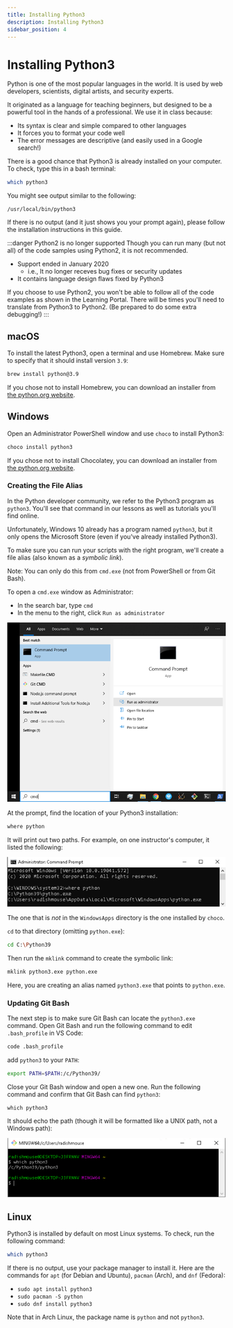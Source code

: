 ```yaml
---
title: Installing Python3
description: Installing Python3
sidebar_position: 4
---
```


# Installing Python3

Python is one of the most popular languages in the world. It is used by web developers, scientists, digital artists, and security experts.

It originated as a language for teaching beginners, but designed to be a powerful tool in the hands of a professional. We use it in class because:

- Its syntax is clear and simple compared to other languages
- It forces you to format your code well
- The error messages are descriptive (and easily used in a Google search!)

There is a good chance that Python3 is already installed on your computer. To check, type this in a bash terminal:

```sh
which python3
```

You might see output similar to the following:

```
/usr/local/bin/python3
```

If there is no output (and it just shows you your prompt again), please follow the installation instructions in this guide.

:::danger Python2 is no longer supported
Though you can run many (but not all) of the code samples using Python2, it is not recommended.

- Support ended in January 2020
  - i.e., It no longer receves bug fixes or security updates
- It contains language design flaws fixed by Python3

If you choose to use Python2, you won't be able to follow all of the code examples as shown in the Learning Portal. There will be times you'll need to translate from Python3 to Python2. (Be prepared to do some extra debugging!)
:::

## macOS

To install the latest Python3, open a terminal and use Homebrew. Make sure to specify that it should install version `3.9`:

```sh
brew install python@3.9
```

If you chose not to install Homebrew, you can download an installer from [the python.org website](https://www.python.org/downloads/).

## Windows

Open an Administrator PowerShell window and use `choco` to install Python3:

```sh
choco install python3
```

If you chose not to install Chocolatey, you can download an installer from [the python.org website](https://www.python.org/downloads/).

### Creating the File Alias

In the Python developer community, we refer to the Python3 program as `python3`. You'll see that command in our lessons as well as tutorials you'll find online.

Unfortunately, Windows 10 already has a program named `python3`, but it only opens the Microsoft Store (even if you've already installed Python3).

To make sure you can run your scripts with the right program, we'll create a file alias (also known as a _symbolic link_).

Note: You can only do this from `cmd.exe` (not from PowerShell or from Git Bash).

To open a `cmd.exe` window as Administrator:

- In the search bar, type `cmd`
- In the menu to the right, click `Run as administrator`

![Opening cmd.exe as Administrator on Windows 10](./admin-cmd.png)

At the prompt, find the location of your Python3 installation:

```sh
where python
```

It will print out two paths. For example, on one instructor's computer, it listed the following:

![Finding the location of python.exe](./where-python.png)

The one that is _not_ in the `WindowsApps` directory is the one installed by `choco`.

`cd` to that directory (omitting `python.exe`):

```sh
cd C:\Python39
```

Then run the `mklink` command to create the symbolic link:

```sh
mklink python3.exe python.exe
```

Here, you are creating an alias named `python3.exe` that points to `python.exe`.

### Updating Git Bash

The next step is to make sure Git Bash can locate the `python3.exe` command. Open Git Bash and run the following command to edit `.bash_profile` in VS Code:

```sh
code .bash_profile
```

add `python3` to your `PATH`:

```sh
export PATH=$PATH:/c/Python39/
```

Close your Git Bash window and open a new one. Run the following command and confirm that Git Bash can find `python3`:

```
which python3
```

It should echo the path (though it will be formatted like a UNIX path, not a Windows path):

![Git Bash showing the path to the python3 command](./git-bash-which-python.png)

## Linux

Python3 is installed by default on most Linux systems.
To check, run the following command:

```sh
which python3
```

If there is no output, use your package manager to install it. Here are the commands for `apt` (for Debian and Ubuntu), `pacman` (Arch), and `dnf` (Fedora):

- `sudo apt install python3`
- `sudo pacman -S python`
- `sudo dnf install python3`

Note that in Arch Linux, the package name is `python` and not `python3`.
